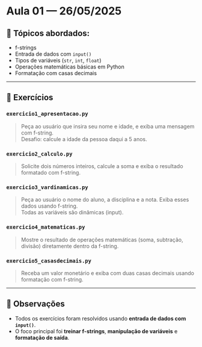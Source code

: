 # Aula 01 — 26/05/2025

## 🧠 Tópicos abordados:
- f-strings
- Entrada de dados com `input()`
- Tipos de variáveis (`str`, `int`, `float`)
- Operações matemáticas básicas em Python
- Formatação com casas decimais

---

## 📝 Exercícios

### `exercicio1_apresentacao.py`
> Peça ao usuário que insira seu nome e idade, e exiba uma mensagem com f-string.  
> Desafio: calcule a idade da pessoa daqui a 5 anos.

### `exercicio2_calculo.py`
> Solicite dois números inteiros, calcule a soma e exiba o resultado formatado com f-string.

### `exercicio3_vardinamicas.py`
> Peça ao usuário o nome do aluno, a disciplina e a nota. Exiba esses dados usando f-string.  
> Todas as variáveis são dinâmicas (input).

### `exercicio4_matematicas.py`
> Mostre o resultado de operações matemáticas (soma, subtração, divisão) diretamente dentro da f-string.

### `exercicio5_casasdecimais.py`
> Receba um valor monetário e exiba com duas casas decimais usando formatação com f-string.

---

## 📌 Observações
- Todos os exercícios foram resolvidos usando **entrada de dados com `input()`**.
- O foco principal foi **treinar f-strings**, **manipulação de variáveis** e **formatação de saída**.

